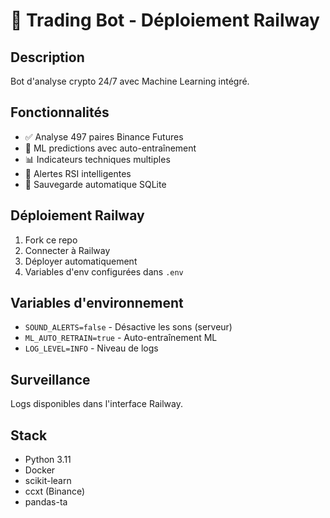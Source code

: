 # 🚀 Trading Bot - Déploiement Railway

## Description
Bot d'analyse crypto 24/7 avec Machine Learning intégré.

## Fonctionnalités
- ✅ Analyse 497 paires Binance Futures
- 🤖 ML predictions avec auto-entraînement
- 📊 Indicateurs techniques multiples
- 🎯 Alertes RSI intelligentes
- 💾 Sauvegarde automatique SQLite

## Déploiement Railway
1. Fork ce repo
2. Connecter à Railway
3. Déployer automatiquement
4. Variables d'env configurées dans `.env`

## Variables d'environnement
- `SOUND_ALERTS=false` - Désactive les sons (serveur)
- `ML_AUTO_RETRAIN=true` - Auto-entraînement ML
- `LOG_LEVEL=INFO` - Niveau de logs

## Surveillance
Logs disponibles dans l'interface Railway.

## Stack
- Python 3.11
- Docker
- scikit-learn
- ccxt (Binance)
- pandas-ta